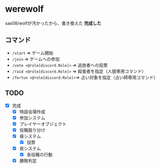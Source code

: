 # werewolf
sas08/wolfが汚かったから、書き換えた
**完成した**

## コマンド
- `/start` => ゲーム開始
- `/join` => ゲームへの参加
- `/vote <@role[discord.Role]>` => 追放者への投票
- `/raid <@role[discord.Role]>` => 殺害者を指定（人狼専用コマンド）
- `/fortun <@role[discord.Role]>`=> 占い対象を指定（占い師専用コマンド）


## TODO
- [x] 完成
  - [x] 特設会場作成
  - [x] 参加システム
  - [x] プレイヤーオブジェクト
  - [x] 役職振り分け
  - [x] 昼システム
    - [x] 投票
  - [x] 夜システム
    - [x] 各役職の行動
  - [x] 勝敗判定

